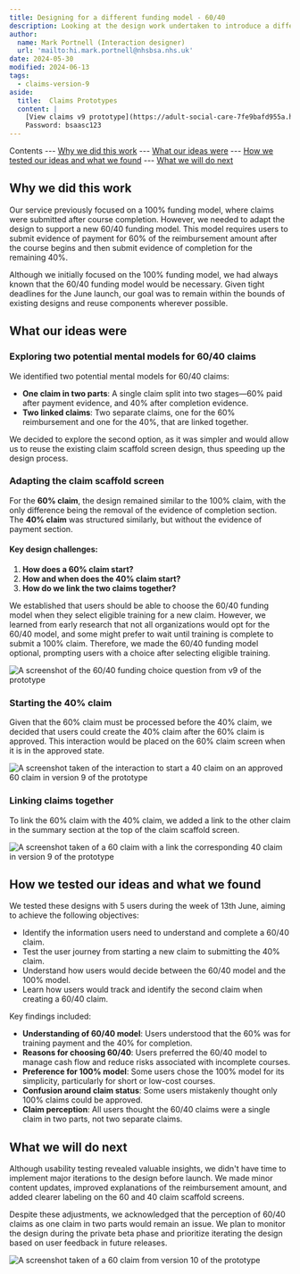 ```yaml
---
title: Designing for a different funding model - 60/40
description: Looking at the design work undertaken to introduce a different funding model into the service 60/40
author:
  name: Mark Portnell (Interaction designer)
  url: 'mailto:hi.mark.portnell@nhsbsa.nhs.uk'
date: 2024-05-30
modified: 2024-06-13
tags:
  - claims-version-9
aside:
  title:  Claims Prototypes
  content: |
    [View claims v9 prototype](https://adult-social-care-7fe9bafd955a.herokuapp.com/claims/prototypes/design/v9/) 
    Password: bsaasc123
---
```


Contents
--- [Why we did this work](#why-we-did-this-work)
--- [What our ideas were](#what-our-ideas-were)
--- [How we tested our ideas and what we found](#how-we-tested-our-ideas-and-what-we-found)
--- [What we will do next](#what-we-will-do-next)

## Why we did this work

Our service previously focused on a 100% funding model, where claims were submitted after course completion. However, we needed to adapt the design to support a new 60/40 funding model. This model requires users to submit evidence of payment for 60% of the reimbursement amount after the course begins and then submit evidence of completion for the remaining 40%. 

Although we initially focused on the 100% funding model, we had always known that the 60/40 funding model would be necessary. Given tight deadlines for the June launch, our goal was to remain within the bounds of existing designs and reuse components wherever possible.

## What our ideas were

### Exploring two potential mental models for 60/40 claims

We identified two potential mental models for 60/40 claims:
- **One claim in two parts**: A single claim split into two stages—60% paid after payment evidence, and 40% after completion evidence.
- **Two linked claims**: Two separate claims, one for the 60% reimbursement and one for the 40%, that are linked together.

We decided to explore the second option, as it was simpler and would allow us to reuse the existing claim scaffold screen design, thus speeding up the design process. 

### Adapting the claim scaffold screen

For the **60% claim**, the design remained similar to the 100% claim, with the only difference being the removal of the evidence of completion section. The **40% claim** was structured similarly, but without the evidence of payment section. 

#### Key design challenges:
1. **How does a 60% claim start?**
2. **How and when does the 40% claim start?**
3. **How do we link the two claims together?**

We established that users should be able to choose the 60/40 funding model when they select eligible training for a new claim. However, we learned from early research that not all organizations would opt for the 60/40 model, and some might prefer to wait until training is complete to submit a 100% claim. Therefore, we made the 60/40 funding model optional, prompting users with a choice after selecting eligible training.

![A screenshot of the 60/40 funding choice question from v9 of the prototype](choice.png "v9 60/40 funding model choice")

### Starting the 40% claim

Given that the 60% claim must be processed before the 40% claim, we decided that users could create the 40% claim after the 60% claim is approved. This interaction would be placed on the 60% claim screen when it is in the approved state.

![A screenshot taken of the interaction to start a 40 claim on an approved 60 claim in version 9 of the prototype](start-40.png "Start the 40 claim from an approved 60 claim")

### Linking claims together

To link the 60% claim with the 40% claim, we added a link to the other claim in the summary section at the top of the claim scaffold screen.

![A screenshot taken of a 60 claim with a link the corresponding 40 claim in version 9 of the prototype](claim-link.png "A 60 claim with a link the corresponding 40 claim")

## How we tested our ideas and what we found

We tested these designs with 5 users during the week of 13th June, aiming to achieve the following objectives:
- Identify the information users need to understand and complete a 60/40 claim.
- Test the user journey from starting a new claim to submitting the 40% claim.
- Understand how users would decide between the 60/40 model and the 100% model.
- Learn how users would track and identify the second claim when creating a 60/40 claim.

Key findings included:
- **Understanding of 60/40 model**: Users understood that the 60% was for training payment and the 40% for completion. 
- **Reasons for choosing 60/40**: Users preferred the 60/40 model to manage cash flow and reduce risks associated with incomplete courses.
- **Preference for 100% model**: Some users chose the 100% model for its simplicity, particularly for short or low-cost courses.
- **Confusion around claim status**: Some users mistakenly thought only 100% claims could be approved.
- **Claim perception**: All users thought the 60/40 claims were a single claim in two parts, not two separate claims.

## What we will do next

Although usability testing revealed valuable insights, we didn't have time to implement major iterations to the design before launch. We made minor content updates, improved explanations of the reimbursement amount, and added clearer labeling on the 60 and 40 claim scaffold screens.

Despite these adjustments, we acknowledged that the perception of 60/40 claims as one claim in two parts would remain an issue. We plan to monitor the design during the private beta phase and prioritize iterating the design based on user feedback in future releases.

![A screenshot taken of a 60 claim from version 10 of the prototype](claim-link.png "A 60 claim from v10 of the prototype")